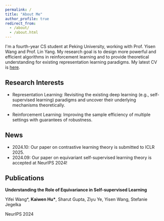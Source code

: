 ```yaml
---
permalink: /
title: "About Me"
author_profile: true
redirect_from: 
  - /about/
  - /about.html
---
```


I'm a fourth-year CS student at Peking University, working with Prof. Yisen Wang and Prof. Lin Yang. My research goal is to design more powerful and efficient algorithms in reinforcement learning and to provide theoretical understanding for existing representation learning paradigms. My latest CV is [here](http://kaotty.github.io/files/CV.pdf).

## Research Interests
- Representation Learning: Revisiting the existing deep learning (e.g., self-supervised learning) paradigms and uncover their underlying mechanisms theoretically.

- Reinforcement Learning: Improving the sample efficiency of multiple settings with guarantees of robustness.


## News
- 2024.10: Our paper on contrastive learning theory is submitted to ICLR 2025.
- 2024.09: Our paper on equivariant self-supervised learning theory is accepted at NeurIPS 2024!

## Publications
__Understanding the Role of Equivariance in Self-supervised Learning__

Yifei Wang*, __Kaiwen Hu*__, Sharut Gupta, Ziyu Ye, Yisen Wang, Stefanie Jegelka

NeurIPS 2024


